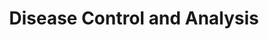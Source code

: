---
layout: mdpage
title: Disease Control and Analysis
image: assets/images/virus.png
description: 'Enabling Effective Policies'
nav-menu: false
show_tile: false
banner_color: style5
---
